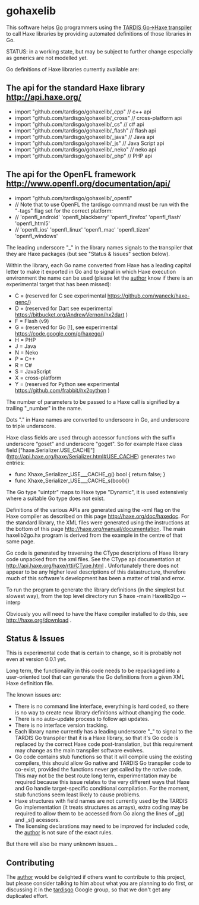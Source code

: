 gohaxelib
=========

This software helps [Go](http://golang.org) programmers using the [TARDIS Go->Haxe transpiler](http:tardisgo.github.io) to call Haxe libraries by providing automated definitions of those libraries in Go.

STATUS: in a working state, but may be subject to further change especially as generics are not modelled yet.

Go definitions of Haxe libraries currently available are:

The api for the standard Haxe library http://api.haxe.org/
---
- import "github.com/tardisgo/gohaxelib/_cpp" // c++ api
- import "github.com/tardisgo/gohaxelib/_cross" // cross-platform api
- import "github.com/tardisgo/gohaxelib/_cs" // c# api
- import "github.com/tardisgo/gohaxelib/_flash" // flash api
- import "github.com/tardisgo/gohaxelib/_java" // Java api
- import "github.com/tardisgo/gohaxelib/_js" // Java Script api
- import "github.com/tardisgo/gohaxelib/_neko" // neko api
- import "github.com/tardisgo/gohaxelib/_php" // PHP api

The api for the OpenFL framework http://www.openfl.org/documentation/api/
---
- import "github.com/tardisgo/gohaxelib/_openfl"   
- // Note that to use OpenFL the tardisgo command must be run with the "-tags" flag set for the correct platform:
- // 'openfl_android' 'openfl_blackberry' 'openfl_firefox' 'openfl_flash' 'openfl_html5' 
- // 'openfl_ios' 'openfl_linux' 'openfl_mac' 'openfl_tizen' 'openfl_windows'

The leading underscore "_" in the library names signals to the transpiler that they are Haxe packages (but see "Status & Issues" section below).

Within the library, each Go name converted from Haxe has a leading capital letter to make it exported in Go and to signal in which Haxe execution environment the name can be used (please let the
[author](https://github.com/elliott5) know if there is an experimental target that has been missed):
-	C = (reserved for C see experimental https://github.com/waneck/haxe-genc/)
- 	D = (reserved for Dart see experimental https://bitbucket.org/AndrewVernon/hx2dart ) 
-	F = Flash (v9) 
-   G = (reserved for Go [!], see experimental https://code.google.com/p/haxego/)
-	H = PHP 
-	J = Java 
-	N = Neko 
-	P = C++ 
- 	R = C# 
-	S = JavaScript  
-	X = cross-platform
-	Y = (reserved for Python see experimental https://github.com/frabbit/hx2python )

The number of parameters to be passed to a Haxe call is signified by a trailing "_number" in the name.

Dots "." in Haxe names are converted to underscore in Go, and underscore to triple underscore. 

Haxe class fields are used through accessor functions with the suffix underscore “goset" and underscore "goget". So for example Haxe class field ["haxe.Serializer.USE_CACHE"] (http://api.haxe.org/haxe/Serializer.html#USE_CACHE) generates two entries:
- func Xhaxe_Serializer_USE___CACHE_g()  bool { return false; }
- func Xhaxe_Serializer_USE___CACHE_s(bool){}

The Go type "uintptr" maps to Haxe type "Dynamic", it is used extensively where a suitable Go type does not exist. 

Definitions of the various APIs are generated using the -xml flag on the Haxe compiler as described on this page http://haxe.org/doc/haxedoc. 
For the standard library, the XML files were generated using the instructions at the bottom of this page http://haxe.org/manual/documentation. 
The main haxelib2go.hx program is derived from the example in the centre of that same page.

Go code is generated by traversing the CType descriptions of Haxe library code unpacked from the xml files.
See the CType api documentation at http://api.haxe.org/haxe/rtti/CType.html . Unfortunately there does not appear to be any higher level descriptions of this datastructure, therefore much of this software's development has been a matter of trial and error.

To run the program to generate the library definitions (in the simplest but slowest way), from the top level directory run $ haxe -main Haxelib2go --interp

Obviously you will need to have the Haxe compiler installed to do this, see http://haxe.org/download .

Status & Issues
---------------

This is experimental code that is certain to change, so it is probably not even at version 0.0.1 yet. 

Long term, the functionality in this code needs to be repackaged into a user-oriented tool that can generate the Go definitions from a given XML Haxe definition file.

The known issues are:
- There is no command line interface, everything is hard coded, so there is no way to create new library definitions without changing the code.
- There is no auto-update process to follow api updates.
- There is no interface version tracking.
- Each library name currently has a leading underscore "_" to signal to the TARDIS Go transpiler that it is a Haxe library, so that it's Go code is replaced by the correct Haxe code post-translation, but this requirement may change as the main transpiler software evolves. 
- Go code contains stub functions so that it will compile using the existing compilers, this should allow Go native and TARDIS Go transpiler code to co-exist, provided the functions never get called by the native code. This may not be the best route long term, experimentation may be required because this issue relates to the very different ways that Haxe and Go handle target-specific conditional compilation. For the moment, stub functions seem least likely to cause problems. 
- Haxe structures with field names are not currently used by the TARDIS Go implementation (it treats structures as arrays), extra coding may be required to allow them to be accessed from Go along the lines of _g() and _s() acessors.
- The licensing declarations may need to be improved for included code, the   [author](https://github.com/elliott5) is not sure of the exact rules.

But there will also be many unknown issues... 

 
Contributing
------------

The  [author](https://github.com/elliott5) would be delighted if others want to contribute to this project, but please consider talking to him about what you are planning to do first, or discussing it in the [tardisgo](https://groups.google.com/d/forum/tardisgo) Google group, so that we don't get any duplicated effort.
